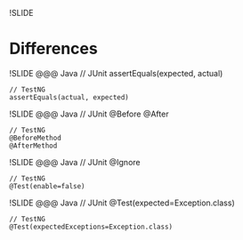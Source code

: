 !SLIDE
# Differences

!SLIDE
	@@@ Java
	// JUnit
	assertEquals(expected, actual)

	// TestNG
	assertEquals(actual, expected)

!SLIDE
	@@@ Java
	// JUnit
	@Before
	@After

	// TestNG
	@BeforeMethod
	@AfterMethod

!SLIDE
	@@@ Java
	// JUnit
	@Ignore

	// TestNG
	@Test(enable=false)

!SLIDE
	@@@ Java
	// JUnit
	@Test(expected=Exception.class)

	// TestNG
	@Test(expectedExceptions=Exception.class)
